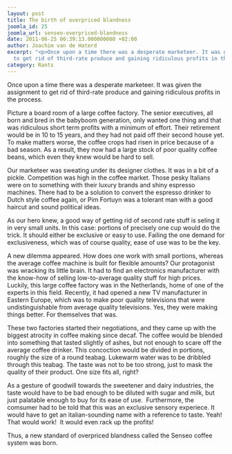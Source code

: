 ```yaml
---
layout: post
title: The birth of overpriced blandness
joomla_id: 25
joomla_url: senseo-overpriced-blandness
date: 2011-06-25 06:39:13.000000000 +02:00
author: Joachim van de Haterd
excerpt: "<p>Once upon a time there was a desperate marketeer. It was given the assignment
  to get rid of third-rate produce and gaining ridiculous profits in the process.</p>"
category: Rants
---
```

<p>Once upon a time there was a desperate marketeer. It was given the assignment to get rid of third-rate produce and gaining ridiculous profits in the process.</p>

<p>Picture a board room of a large coffee factory. The senior executives, all born and bred in the babyboom generation, only wanted one thing and that was ridiculous short term profits with a minimum of effort. Their retirement would be in 10 to 15 years, and they had not paid off their second house yet. To make matters worse, the coffee crops had risen in price because of a bad season. As a result, they now had a large stock of poor quality coffee beans, which even they knew would be hard to sell.</p>
<p>Our marketeer was sweating under its designer clothes. It was in a bit of a pickle. Competition was high in the coffee market. Those pesky Italians were on to something with their luxury brands and shiny espresso machines. There had to be a solution to convert the espresso drinker to Dutch style coffee again, or Pim Fortuyn was a tolerant man with a good haircut and sound political ideas.</p>
<p>As our hero knew, a good way of getting rid of second rate stuff is seling it in very small units. In this case: portions of precisely one cup would do the trick. It should either be exclusive or easy to use. Failing the one demand for exclusiveness, which was of course quality, ease of use was to be the key.</p>
<p>A new dilemma appeared. How does one work with small portions, whereas the average coffee machine is built for flexible amounts? Our protagonist was wracking its little brain. It had to find an electronics manufacturer with the know-how of selling low-to-average quality stuff for high prices. Luckily, this large coffee factory was in the Netherlands, home of one of the experts in this field. Recently, it had opened a new TV manufacturer in Eastern Europe, which was to make poor quality televisions that were undistinguishable from average quality televisions. Yes, they were making things better. For themselves that was.</p>
<p>These two factories started their negotiations, and they came up with the biggest atrocity in coffee making since decaf. The coffee would be blended into something that tasted slightly of ashes, but not enough to scare off the average coffee drinker. This concoction would be divided in portions, roughly the size of a round teabag. Lukewarm water was to be dribbled through this teabag. The taste was not to be too strong, just to mask the quality of their product. One size fits all, right?</p>
<p>As a gesture of goodwill towards the sweetener and dairy industries, the taste would have to be bad enough to be diluted with sugar and milk, but just palatable enough to buy for its ease of use.&nbsp; Furthermore, the comsumer had to be told that this was an exclusive sensory experiece. It would have to get an italian-sounding name with a reference to taste. Yeah! That would work! &nbsp;It would even rack up the profits!</p>
<p>Thus, a new standard of overpriced blandness called the Senseo coffee system was born.</p>
